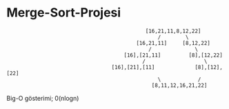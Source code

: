 # Merge-Sort-Projesi
                                                 [16,21,11,8,12,22] 
                                                     /        \ 
                                              [16,21,11]     [8,12,22]
                                                  /              \
                                          [16],[21,11]         [8],[12,22]
                                                /                   \
                                      [16],[21],[11]             [8],[12],[22]
                                                     \            /
                                                   [8,11,12,16,21,22] 
Big-O gösterimi;
0(nlogn)
